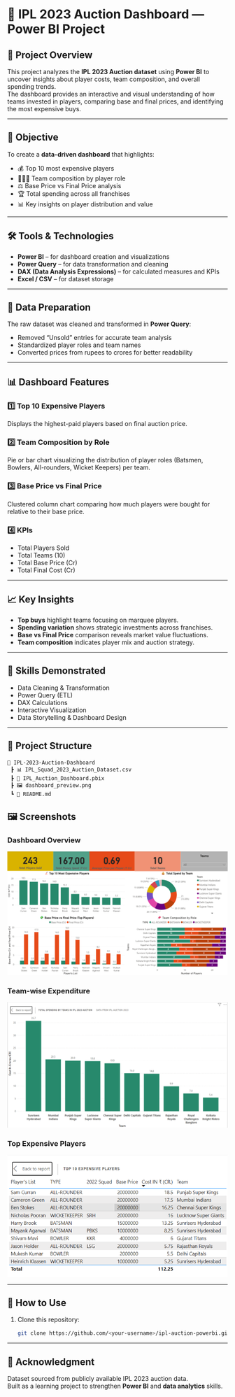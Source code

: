 # 🏏 IPL 2023 Auction Dashboard — Power BI Project

## 📘 Project Overview
This project analyzes the **IPL 2023 Auction dataset** using **Power BI** to uncover insights about player costs, team composition, and overall spending trends.  
The dashboard provides an interactive and visual understanding of how teams invested in players, comparing base and final prices, and identifying the most expensive buys.

---

## 🎯 Objective
To create a **data-driven dashboard** that highlights:
- 💰 Top 10 most expensive players  
- 🧑‍🤝‍🧑 Team composition by player role  
- ⚖️ Base Price vs Final Price analysis  
- 🏆 Total spending across all franchises  
- 📊 Key insights on player distribution and value  

---

## 🛠️ Tools & Technologies
- **Power BI** – for dashboard creation and visualizations  
- **Power Query** – for data transformation and cleaning  
- **DAX (Data Analysis Expressions)** – for calculated measures and KPIs  
- **Excel / CSV** – for dataset storage  

---

## 🧹 Data Preparation
The raw dataset was cleaned and transformed in **Power Query**:
- Removed “Unsold” entries for accurate team analysis  
- Standardized player roles and team names  
- Converted prices from rupees to crores for better readability  

---

## 📊 Dashboard Features
### 1️⃣ Top 10 Expensive Players
Displays the highest-paid players based on final auction price.  

### 2️⃣ Team Composition by Role
Pie or bar chart visualizing the distribution of player roles (Batsmen, Bowlers, All-rounders, Wicket Keepers) per team.  

### 3️⃣ Base Price vs Final Price
Clustered column chart comparing how much players were bought for relative to their base price.  

### 4️⃣ KPIs
- Total Players Sold  
- Total Teams (10)  
- Total Base Price (Cr)  
- Total Final Cost (Cr)  

---

## 📈 Key Insights
- **Top buys** highlight teams focusing on marquee players.  
- **Spending variation** shows strategic investments across franchises.  
- **Base vs Final Price** comparison reveals market value fluctuations.  
- **Team composition** indicates player mix and auction strategy.  

---

## 🧠 Skills Demonstrated
- Data Cleaning & Transformation  
- Power Query (ETL)  
- DAX Calculations  
- Interactive Visualization  
- Data Storytelling & Dashboard Design  

---

## 📂 Project Structure
```
📁 IPL-2023-Auction-Dashboard
 ┣ 📊 IPL_Squad_2023_Auction_Dataset.csv
 ┣ 📘 IPL_Auction_Dashboard.pbix
 ┣ 🖼️ dashboard_preview.png
 ┗ 📝 README.md
```


## 🖼️ Screenshots

### Dashboard Overview
![Dashboard Overview](PowerBI/dashboard1.png)

### Team-wise Expenditure
![Team Expenditure](PowerBI/dashboard02.png)

### Top Expensive Players
![Top Players](PowerBI/dashboard3.png)

---

## 🚀 How to Use
1. Clone this repository:
   ```bash
   git clone https://github.com/<your-username>/ipl-auction-powerbi.git

---

## 🙌 Acknowledgment
Dataset sourced from publicly available IPL 2023 auction data.  
Built as a learning project to strengthen **Power BI** and **data analytics** skills.
